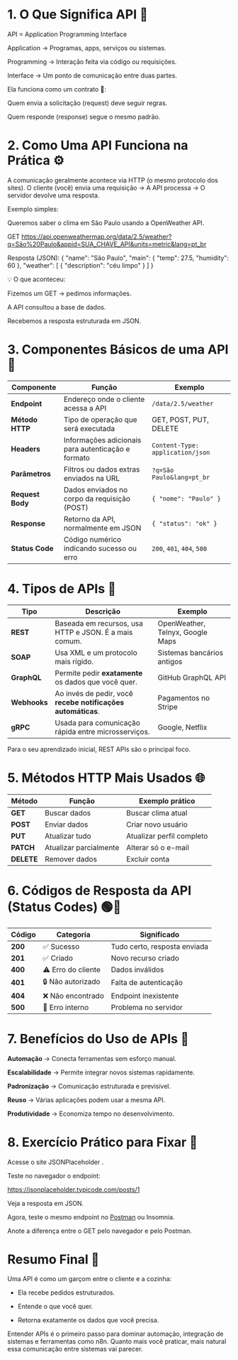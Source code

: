 # 1. O Que Significa API 🧠

API = Application Programming Interface

Application → Programas, apps, serviços ou sistemas.

Programming → Interação feita via código ou requisições.

Interface → Um ponto de comunicação entre duas partes.

Ela funciona como um contrato 📜:

Quem envia a solicitação (request) deve seguir regras.

Quem responde (response) segue o mesmo padrão.

# 2. Como Uma API Funciona na Prática ⚙️

A comunicação geralmente acontece via HTTP (o mesmo protocolo dos sites).
O cliente (você) envia uma requisição → A API processa → O servidor devolve uma resposta.

Exemplo simples:

Queremos saber o clima em São Paulo usando a OpenWeather API.

GET https://api.openweathermap.org/data/2.5/weather?q=São%20Paulo&appid=SUA_CHAVE_API&units=metric&lang=pt_br

Resposta (JSON):
{
  "name": "São Paulo",
  "main": {
    "temp": 27.5,
    "humidity": 60
  },
  "weather": [
    {
      "description": "céu limpo"
    }
  ]
}


💡 O que aconteceu:

Fizemos um GET → pedimos informações.

A API consultou a base de dados.

Recebemos a resposta estruturada em JSON.

# 3. Componentes Básicos de uma API 🧩

| **Componente**   | **Função**                                         | **Exemplo**                      |
| ---------------- | -------------------------------------------------- | -------------------------------- |
| **Endpoint**     | Endereço onde o cliente acessa a API               | `/data/2.5/weather`              |
| **Método HTTP**  | Tipo de operação que será executada                | GET, POST, PUT, DELETE           |
| **Headers**      | Informações adicionais para autenticação e formato | `Content-Type: application/json` |
| **Parâmetros**   | Filtros ou dados extras enviados na URL            | `?q=São Paulo&lang=pt_br`        |
| **Request Body** | Dados enviados no corpo da requisição (POST)       | `{ "nome": "Paulo" }`            |
| **Response**     | Retorno da API, normalmente em JSON                | `{ "status": "ok" }`             |
| **Status Code**  | Código numérico indicando sucesso ou erro          | `200`, `401`, `404`, `500`       |


# 4. Tipos de APIs 🔄

| **Tipo**     | **Descrição**                                                | **Exemplo**                      |
| ------------ | ------------------------------------------------------------ | -------------------------------- |
| **REST**     | Baseada em recursos, usa HTTP e JSON. É a mais comum.        | OpenWeather, Telnyx, Google Maps |
| **SOAP**     | Usa XML e um protocolo mais rígido.                          | Sistemas bancários antigos       |
| **GraphQL**  | Permite pedir **exatamente** os dados que você quer.         | GitHub GraphQL API               |
| **Webhooks** | Ao invés de pedir, você **recebe notificações automáticas**. | Pagamentos no Stripe             |
| **gRPC**     | Usada para comunicação rápida entre microsserviços.          | Google, Netflix                  |


Para o seu aprendizado inicial, REST APIs são o principal foco.

# 5. Métodos HTTP Mais Usados 🌐

| **Método** | **Função**             | **Exemplo prático**       |
| ---------- | ---------------------- | ------------------------- |
| **GET**    | Buscar dados           | Buscar clima atual        |
| **POST**   | Enviar dados           | Criar novo usuário        |
| **PUT**    | Atualizar tudo         | Atualizar perfil completo |
| **PATCH**  | Atualizar parcialmente | Alterar só o e-mail       |
| **DELETE** | Remover dados          | Excluir conta             |


# 6. Códigos de Resposta da API (Status Codes) 🟢🔴

| **Código** | **Categoria**      | **Significado**              |
| ---------- | ------------------ | ---------------------------- |
| **200**    | ✅ Sucesso          | Tudo certo, resposta enviada |
| **201**    | ✅ Criado           | Novo recurso criado          |
| **400**    | ⚠️ Erro do cliente | Dados inválidos              |
| **401**    | 🔒 Não autorizado  | Falta de autenticação        |
| **404**    | ❌ Não encontrado   | Endpoint inexistente         |
| **500**    | 🔴 Erro interno    | Problema no servidor         |


# 7. Benefícios do Uso de APIs 🚀

**Automação** → Conecta ferramentas sem esforço manual.

**Escalabilidade** → Permite integrar novos sistemas rapidamente.

**Padronização** → Comunicação estruturada e previsível.

**Reuso** → Várias aplicações podem usar a mesma API.

**Produtividade** → Economiza tempo no desenvolvimento.

# 8. Exercício Prático para Fixar 🧠

Acesse o site JSONPlaceholder
.

Teste no navegador o endpoint:

https://jsonplaceholder.typicode.com/posts/1


Veja a resposta em JSON.

Agora, teste o mesmo endpoint no [Postman](https://github.com/pcfelias65-code/Automation/blob/Introdu%C3%A7%C3%A3o/0001a%20-%20Exerc%C3%ADcio%20PostMan.jpg) ou Insomnia.

Anote a diferença entre o GET pelo navegador e pelo Postman.

# Resumo Final 🏁

Uma API é como um garçom entre o cliente e a cozinha:

- Ela recebe pedidos estruturados.

- Entende o que você quer.

- Retorna exatamente os dados que você precisa.

Entender APIs é o primeiro passo para dominar automação, integração de sistemas e ferramentas como n8n.
Quanto mais você praticar, mais natural essa comunicação entre sistemas vai parecer.
